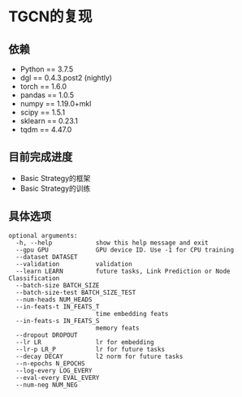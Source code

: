 # TGCN的复现

## 依赖
* Python == 3.7.5
* dgl == 0.4.3.post2 (nightly)
* torch == 1.6.0
* pandas == 1.0.5
* numpy == 1.19.0+mkl
* scipy == 1.5.1
* sklearn == 0.23.1
* tqdm == 4.47.0

## 目前完成进度
* Basic Strategy的框架
* Basic Strategy的训练

## 具体选项

```{txt}
optional arguments:
  -h, --help            show this help message and exit
  --gpu GPU             GPU device ID. Use -1 for CPU training
  --dataset DATASET
  --validation          validation
  --learn LEARN         future tasks, Link Prediction or Node Classification
  --batch-size BATCH_SIZE
  --batch-size-test BATCH_SIZE_TEST
  --num-heads NUM_HEADS
  --in-feats-t IN_FEATS_T
                        time embedding feats
  --in-feats-s IN_FEATS_S
                        memory feats
  --dropout DROPOUT
  --lr LR               lr for embedding
  --lr-p LR_P           lr for future tasks
  --decay DECAY         l2 norm for future tasks
  --n-epochs N_EPOCHS
  --log-every LOG_EVERY
  --eval-every EVAL_EVERY
  --num-neg NUM_NEG
```

